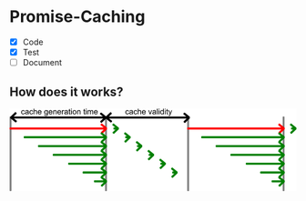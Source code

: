 # Promise-Caching

- [X] Code
- [x] Test
- [ ] Document

## How does it works?


![Time chart](/doc/time-chart.png?raw=true "Time chart")

